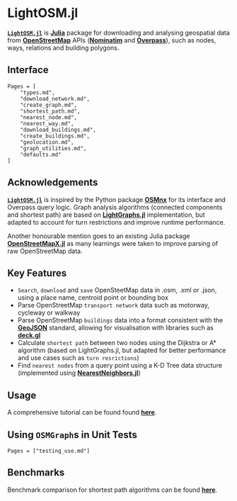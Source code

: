 # LightOSM.jl

**[`LightOSM.jl`](https://github.com/DeloitteOptimalReality/LightOSM.jl)** is **[Julia](https://julialang.org/)** package for downloading and analysing geospatial data from **[OpenStreetMap](https://wiki.openstreetmap.org/wiki/Main_Page)** APIs (**[Nominatim](https://nominatim.openstreetmap.org/ui/search.html)** and **[Overpass](https://overpass-api.de)**), such as nodes, ways, relations and building polygons.

## Interface

```@contents
Pages = [
    "types.md",
    "download_network.md",
    "create_graph.md",
    "shortest_path.md",
    "nearest_node.md",
    "nearest_way.md",
    "download_buildings.md",
    "create_buildings.md",
    "geolocation.md",
    "graph_utilities.md",
    "defaults.md"
]
```

## Acknowledgements

**[`LightOSM.jl`](https://github.com/DeloitteOptimalReality/LightOSM.jl)** is inspired by the Python package **[OSMnx](https://github.com/gboeing/osmnx)** for its interface and Overpass query logic. Graph analysis algorithms (connected components and shortest path) are based on **[LightGraphs.jl](https://github.com/JuliaGraphs/LightGraphs.jl)** implementation, but adapted to account for turn restrictions and improve runtime performance.

Another honourable mention goes to an existing Julia package **[OpenStreetMapX.jl](https://github.com/pszufe/OpenStreetMapX.jl)** as many learnings were taken to improve parsing of raw OpenStreetMap data.

## Key Features

- `Search`, `download` and `save` OpenSteetMap data in .osm, .xml or .json, using a place name, centroid point or bounding box
- Parse OpenStreetMap `transport network` data such as motorway, cycleway or walkway
- Parse OpenStreetMap `buildings` data into a format consistent with the **[GeoJSON](https://tools.ietf.org/html/rfc7946)** standard, allowing for visualisation with libraries such as **[deck.gl](https://github.com/visgl/deck.gl)**
- Calculate `shortest path` between two nodes using the Dijkstra or A\* algorithm (based on LightGraphs.jl, but adapted for better performance and use cases such as `turn resrictions`)
- Find `nearest nodes` from a query point using a K-D Tree data structure (implemented using **[NearestNeighbors.jl](https://github.com/KristofferC/NearestNeighbors.jl)**)

## Usage

A comprehensive tutorial can be found found **[here](https://deloitteoptimalreality.github.io/LightOSM.jl/notebooks/tutorial)**.

## Using `OSMGraph`s in Unit Tests

```@contents
Pages = ["testing_use.md"]
```

## Benchmarks

Benchmark comparison for shortest path algorithms can be found **[here](https://deloitteoptimalreality.github.io/LightOSM.jl/notebooks/benchmarks)**.
